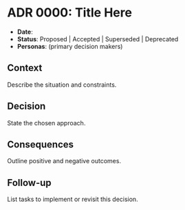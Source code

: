 # ADR 0000: Title Here

- **Date**:
- **Status**: Proposed | Accepted | Superseded | Deprecated
- **Personas**: (primary decision makers)

## Context
Describe the situation and constraints.

## Decision
State the chosen approach.

## Consequences
Outline positive and negative outcomes.

## Follow-up
List tasks to implement or revisit this decision.
